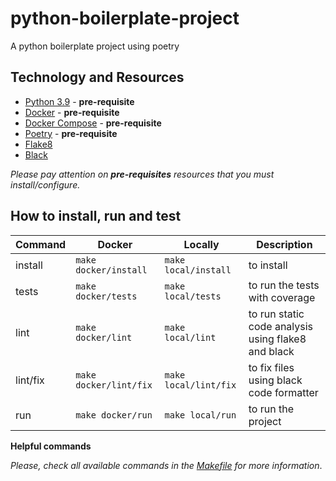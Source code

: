 # python-boilerplate-project

A python boilerplate project using poetry

## Technology and Resources

- [Python 3.9](https://www.python.org/downloads/release/python-390/) - **pre-requisite**
- [Docker](https://www.docker.com/get-started) - **pre-requisite**
- [Docker Compose](https://docs.docker.com/compose/) - **pre-requisite**
- [Poetry](https://python-poetry.org/) - **pre-requisite**
- [Flake8](https://flake8.pycqa.org/en/latest/)
- [Black](https://black.readthedocs.io/en/stable/)

*Please pay attention on **pre-requisites** resources that you must install/configure.*

## How to install, run and test

Command | Docker | Locally | Description
---- | ------- | ------- | -------
install | `make docker/install` | `make local/install` | to install
tests | `make docker/tests` | `make local/tests` | to run the tests with coverage
lint | `make docker/lint` | `make local/lint` | to run static code analysis using flake8 and black
lint/fix | `make docker/lint/fix` | `make local/lint/fix` | to fix files using black code formatter
run | `make docker/run` | `make local/run` | to run the project

**Helpful commands**

*Please, check all available commands in the [Makefile](Makefile) for more information*.
